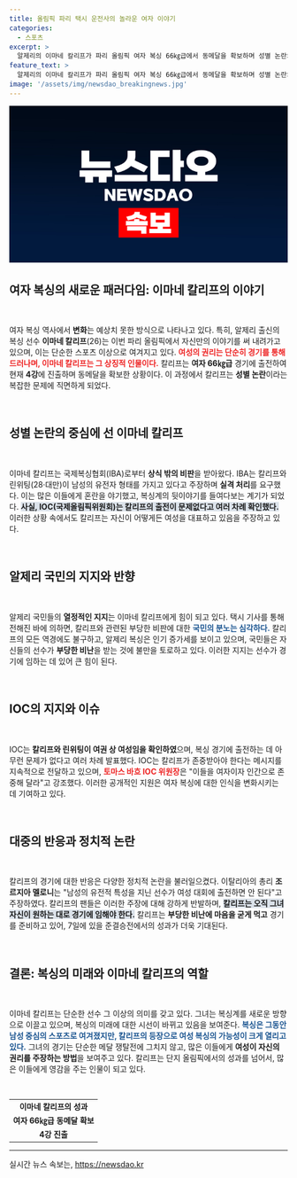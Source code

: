 ```yaml
---
title: 올림픽 파리 택시 운전사의 놀라운 여자 이야기
categories:
  - 스포츠
excerpt: >
  알제리의 이마네 칼리프가 파리 올림픽 여자 복싱 66㎏급에서 동메달을 확보하며 성별 논란의 중심에 서있습니다. 그녀의 경기 핫이슈와 관련된 의견들, 그리고 IOC의 지지를 확인해보세요!
feature_text: >
  알제리의 이마네 칼리프가 파리 올림픽 여자 복싱 66㎏급에서 동메달을 확보하며 성별 논란의 중심에 서있습니다. 그녀의 경기 핫이슈와 관련된 의견들, 그리고 IOC의 지지를 확인해보세요!
image: '/assets/img/newsdao_breakingnews.jpg'
---
```


<p><img src="/assets/img/newsdao_breakingnews.jpg" alt="bookingtag 속보" /></p>

<h2 data-ke-size="size26">여자 복싱의 새로운 패러다임: 이마네 칼리프의 이야기</h2>

<p data-ke-size="size16">&nbsp;</p>

<p>여자 복싱 역사에서 <strong>변화</strong>는 예상치 못한 방식으로 나타나고 있다. 특히, 알제리 출신의 복싱 선수 <strong>이마네 칼리프</strong>(26)는 이번 파리 올림픽에서 자신만의 이야기를 써 내려가고 있으며, 이는 단순한 스포츠 이상으로 여겨지고 있다. <b><span style="color: #ee2323;">여성의 권리는 단순히 경기를 통해 드러나며, 이마네 칼리프는 그 상징적 인물이다.</span></b> 칼리프는 <strong>여자 66㎏급</strong> 경기에 출전하여 현재 <strong>4강</strong>에 진출하며 동메달을 확보한 상황이다. 이 과정에서 칼리프는 <strong>성별 논란</strong>이라는 복잡한 문제에 직면하게 되었다.</p>

<p data-ke-size="size16">&nbsp;</p>

<h2 data-ke-size="size26">성별 논란의 중심에 선 이마네 칼리프</h2>

<p data-ke-size="size16">&nbsp;</p>

<p>이마네 칼리프는 국제복싱협회(IBA)로부터 <strong>상식 밖의 비판</strong>을 받아왔다. IBA는 칼리프와 린위팅(28·대만)이 남성의 유전자 형태를 가지고 있다고 주장하며 <strong>실격 처리</strong>를 요구했다. 이는 많은 이들에게 혼란을 야기했고, 복싱계의 뒷이야기를 들여다보는 계기가 되었다. <b><span style="background-color: #21538527;">사실, IOC(국제올림픽위원회)는 칼리프의 출전이 문제없다고 여러 차례 확인했다.</span></b> 이러한 상황 속에서도 칼리프는 자신이 어떻게든 여성을 대표하고 있음을 주장하고 있다.</p>

<p data-ke-size="size16">&nbsp;</p>

<h2 data-ke-size="size26">알제리 국민의 지지와 반향</h2>

<p data-ke-size="size16">&nbsp;</p>

<p>알제리 국민들의 <strong>열정적인 지지</strong>는 이마네 칼리프에게 힘이 되고 있다. 택시 기사를 통해 전해진 바에 의하면, 칼리프와 관련된 부당한 비판에 대한 <b><span style="color: #1a5490;">국민의 분노는 심각하다.</span></b> 칼리프의 모든 역경에도 불구하고, 알제리 복싱은 인기 증가세를 보이고 있으며, 국민들은 자신들의 선수가 <strong>부당한 비난</strong>을 받는 것에 불만을 토로하고 있다. 이러한 지지는 선수가 경기에 임하는 데 있어 큰 힘이 된다.</p>

<p data-ke-size="size16">&nbsp;</p>

<h2 data-ke-size="size26">IOC의 지지와 이슈</h2>

<p data-ke-size="size16">&nbsp;</p>

<p>IOC는 <strong>칼리프와 린위팅이 여권 상 여성임을 확인하였</strong>으며, 복싱 경기에 출전하는 데 아무런 문제가 없다고 여러 차례 발표했다. IOC는 칼리프가 존중받아야 한다는 메시지를 지속적으로 전달하고 있으며, <b><span style="color: #ee2323;">토마스 바흐 IOC 위원장</span></b>은 "이들을 여자이자 인간으로 존중해 달라"고 강조했다. 이러한 공개적인 지원은 여자 복싱에 대한 인식을 변화시키는 데 기여하고 있다.</p>

<p data-ke-size="size16">&nbsp;</p>

<h2 data-ke-size="size26">대중의 반응과 정치적 논란</h2>

<p data-ke-size="size16">&nbsp;</p>

<p>칼리프의 경기에 대한 반응은 다양한 정치적 논란을 불러일으켰다. 이탈리아의 총리 <strong>조르지아 멜로니</strong>는 "남성의 유전적 특성을 지닌 선수가 여성 대회에 출전하면 안 된다"고 주장하였다. 칼리프의 팬들은 이러한 주장에 대해 강하게 반발하며, <b><span style="background-color: #21538527;">칼리프는 오직 그녀 자신이 원하는 대로 경기에 임해야 한다.</span></b> 칼리프는 <strong>부당한 비난에 마음을 굳게 먹고</strong> 경기를 준비하고 있어, 7일에 있을 준결승전에서의 성과가 더욱 기대된다.</p>

<p data-ke-size="size16">&nbsp;</p>

<h2 data-ke-size="size26">결론: 복싱의 미래와 이마네 칼리프의 역할</h2>

<p data-ke-size="size16">&nbsp;</p>

<p>이마네 칼리프는 단순한 선수 그 이상의 의미를 갖고 있다. 그녀는 복싱계를 새로운 방향으로 이끌고 있으며, 복싱의 미래에 대한 시선이 바뀌고 있음을 보여준다. <b><span style="color: #1a5490;">복싱은 그동안 남성 중심의 스포츠로 여겨졌지만, 칼리프의 등장으로 여성 복싱의 가능성이 크게 열리고 있다.</span></b> 그녀의 경기는 단순한 메달 쟁탈전에 그치지 않고, 많은 이들에게 <strong>여성이 자신의 권리를 주장하는 방법</strong>을 보여주고 있다. 칼리프는 단지 올림픽에서의 성과를 넘어서, 많은 이들에게 영감을 주는 인물이 되고 있다.</p>

<p data-ke-size="size16">&nbsp;</p>

<table>
  <tr>
    <td style="text-align: center; height: 17px;"><b>이마네 칼리프의 성과</b></td>
  </tr>
  <tr>
    <td style="text-align: center; height: 17px;"><b>여자 66㎏급 동메달 확보</b></td>
  </tr>
  <tr>
    <td style="text-align: center; height: 17px;"><b>4강 진출</b></td>
  </tr>
</table>

<hr>
실시간 뉴스 속보는, <a href="https://newsdao.kr" rel="dofollow">https://newsdao.kr</a>


